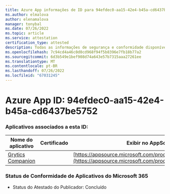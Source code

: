 ```yaml
---
title: Azure App informações de ID para 94efdec0-aa15-42e4-b45a-cd6437be5752
ms.author: elmalova
author: elenamalova
manager: tonybal
ms.date: 07/26/2022
ms.topic: article
ms.service: attestation
certification_type: attested
description: Todas as informações de segurança e conformidade disponíveis para 94efdec0-aa15-42e4-b45a-cd6437be5752.
ms.openlocfilehash: 7c94cd4a46c0d0cd968f94f5b8396e7fb18b77a2
ms.sourcegitcommit: 6d3b549e1bef908d74a643e57b7315aaa27261ee
ms.translationtype: MT
ms.contentlocale: pt-BR
ms.lasthandoff: 07/26/2022
ms.locfileid: "67031245"
---
```

# <a name="azure-app-id-94efdec0-aa15-42e4-b45a-cd6437be5752"></a>Azure App ID: 94efdec0-aa15-42e4-b45a-cd6437be5752


### <a name="apps-associated-with-this-id"></a>Aplicativos associados a esta ID:
| **Nome do aplicativo** | **Certificado** | **Exibir no AppSource** |
|--------------|---------------|-----------------------|
| [Grytics Companion](../forward/WA200004217.md) |  | [https://appsource.microsoft.com/product/office/WA200004217](https://appsource.microsoft.com/product/office/WA200004217) |

### <a name="microsoft-365-app-compliance-status"></a>Status de Conformidade de Aplicativos do Microsoft 365
- Status do Atestado do Publicador: Concluído
